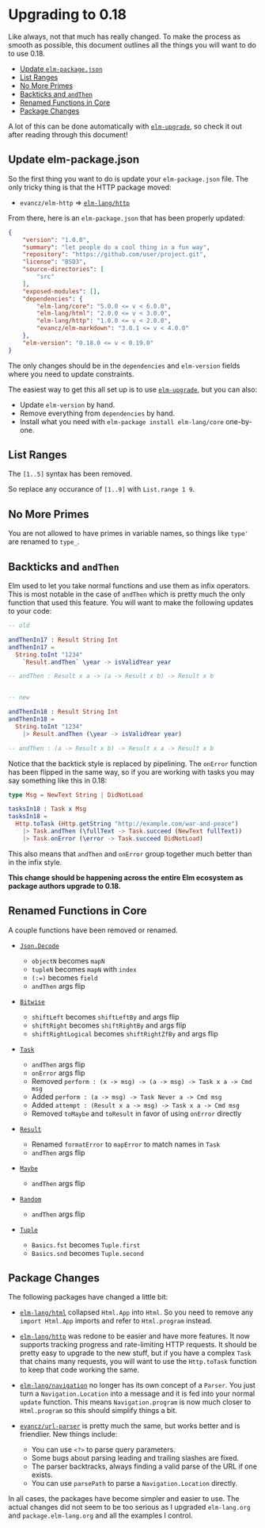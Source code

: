 # Upgrading to 0.18

Like always, not that much has really changed. To make the process as smooth as possible, this document outlines all the things you will want to do to use 0.18.

  - [Update `elm-package.json`](#update-elm-packagejson)
  - [List Ranges](#list-ranges)
  - [No More Primes](#no-more-primes)
  - [Backticks and `andThen`](#backticks-and-andthen)
  - [Renamed Functions in Core](#renamed-functions-in-core)
  - [Package Changes](#package-changes)

A lot of this can be done automatically with [`elm-upgrade`](https://github.com/avh4/elm-upgrade#elm-upgrade), so check it out after reading through this document!


## Update elm-package.json

So the first thing you want to do is update your `elm-package.json` file. The only tricky thing is that the HTTP package moved:

  - `evancz/elm-http` => [`elm-lang/http`](http://package.elm-lang.org/packages/elm-lang/http/latest)

From there, here is an `elm-package.json` that has been properly updated:

```json
{
    "version": "1.0.0",
    "summary": "let people do a cool thing in a fun way",
    "repository": "https://github.com/user/project.git",
    "license": "BSD3",
    "source-directories": [
        "src"
    ],
    "exposed-modules": [],
    "dependencies": {
        "elm-lang/core": "5.0.0 <= v < 6.0.0",
        "elm-lang/html": "2.0.0 <= v < 3.0.0",
        "elm-lang/http": "1.0.0 <= v < 2.0.0",
        "evancz/elm-markdown": "3.0.1 <= v < 4.0.0"
    },
    "elm-version": "0.18.0 <= v < 0.19.0"
}
```

The only changes should be in the `dependencies` and `elm-version` fields where you need to update constraints.

The easiest way to get this all set up is to use [`elm-upgrade`](https://github.com/avh4/elm-upgrade#elm-upgrade), but you can also:

  - Update `elm-version` by hand.
  - Remove everything from `dependencies` by hand.
  - Install what you need with `elm-package install elm-lang/core` one-by-one.


## List Ranges

The `[1..5]` syntax has been removed.

So replace any occurance of `[1..9]` with `List.range 1 9`.


## No More Primes

You are not allowed to have primes in variable names, so things like `type'` are renamed to `type_`.


## Backticks and `andThen`

Elm used to let you take normal functions and use them as infix operators. This is most notable in the case of `andThen` which is pretty much the only function that used this feature. You will want to make the following updates to your code:

```elm
-- old

andThenIn17 : Result String Int
andThenIn17 =
  String.toInt "1234"
    `Result.andThen` \year -> isValidYear year

-- andThen : Result x a -> (a -> Result x b) -> Result x b


-- new

andThenIn18 : Result String Int
andThenIn18 =
  String.toInt "1234"
    |> Result.andThen (\year -> isValidYear year)

-- andThen : (a -> Result x b) -> Result x a -> Result x b
```

Notice that the backtick style is replaced by pipelining. The `onError` function has been flipped in the same way, so if you are working with tasks you may say something like this in 0.18:

```elm
type Msg = NewText String | DidNotLoad

tasksIn18 : Task x Msg
tasksIn18 =
  Http.toTask (Http.getString "http://example.com/war-and-peace")
    |> Task.andThen (\fullText -> Task.succeed (NewText fullText))
    |> Task.onError (\error -> Task.succeed DidNotLoad)
```

This also means that `andThen` and `onError` group together much better than in the infix style.

**This change should be happening across the entire Elm ecosystem as package authors upgrade to 0.18.**


## Renamed Functions in Core

A couple functions have been removed or renamed.

  - [`Json.Decode`](http://package.elm-lang.org/packages/elm-lang/core/5.0.0/Json-Decode)
    - `objectN` becomes `mapN`
    - `tupleN` becomes `mapN` with `index`
    - `(:=)` becomes `field`
    - `andThen` args flip

  - [`Bitwise`](http://package.elm-lang.org/packages/elm-lang/core/5.0.0/Bitwise)
    - `shiftLeft` becomes `shiftLeftBy` and args flip
    - `shiftRight` becomes `shiftRightBy` and args flip
    - `shiftRightLogical` becomes `shiftRightZfBy` and args flip

  - [`Task`](http://package.elm-lang.org/packages/elm-lang/core/5.0.0/Task)
    - `andThen` args flip
    - `onError` args flip
    - Removed `perform : (x -> msg) -> (a -> msg) -> Task x a -> Cmd msg`
    - Added  `perform : (a -> msg) -> Task Never a -> Cmd msg`
    - Added  `attempt : (Result x a -> msg) -> Task x a -> Cmd msg`
    - Removed `toMaybe` and `toResult` in favor of using `onError` directly

  - [`Result`](http://package.elm-lang.org/packages/elm-lang/core/5.0.0/Result)
    - Renamed `formatError` to `mapError` to match names in `Task`
    - `andThen` args flip

  - [`Maybe`](http://package.elm-lang.org/packages/elm-lang/core/5.0.0/Maybe)
    - `andThen` args flip

  - [`Random`](http://package.elm-lang.org/packages/elm-lang/core/5.0.0/Random)
    - `andThen` args flip

  - [`Tuple`](http://package.elm-lang.org/packages/elm-lang/core/5.0.0/Tuple)
    - `Basics.fst` becomes `Tuple.first`
    - `Basics.snd` becomes `Tuple.second`


## Package Changes

The following packages have changed a little bit:

  - [`elm-lang/html`](http://package.elm-lang.org/packages/elm-lang/html/latest) collapsed `Html.App` into `Html`. So you need to remove any `import Html.App` imports and refer to `Html.program` instead.

  - [`elm-lang/http`](http://package.elm-lang.org/packages/elm-lang/http/latest) was redone to be easier and have more features. It now supports tracking progress and rate-limiting HTTP requests. It should be pretty easy to upgrade to the new stuff, but if you have a complex `Task` that chains many requests, you will want to use the `Http.toTask` function to keep that code working the same.

  - [`elm-lang/navigation`](http://package.elm-lang.org/packages/elm-lang/navigation/latest) no longer has its own concept of a `Parser`. You just turn a `Navigation.Location` into a message and it is fed into your normal `update` function. This means `Navigation.program` is now much closer to `Html.program` so this should simplify things a bit.

  - [`evancz/url-parser`](http://package.elm-lang.org/packages/evancz/url-parser/latest) is pretty much the same, but works better and is friendlier. New things include:
    - You can use `<?>` to parse query parameters.
    - Some bugs about parsing leading and trailing slashes are fixed.
    - The parser backtracks, always finding a valid parse of the URL if one exists.
    - You can use `parsePath` to parse a `Navigation.Location` directly.

In all cases, the packages have become simpler and easier to use. The actual changes did not seem to be too serious as I upgraded `elm-lang.org` and `package.elm-lang.org` and all the examples I control.
